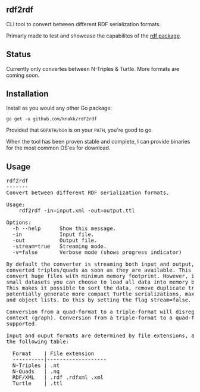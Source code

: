 ## rdf2rdf
CLI tool to convert between different RDF serialization formats.

Primarly made to test and showcase the capabilites of the [rdf package](https://github.com/knakk/rdf).

## Status

Currently only convertes between N-Triples & Turtle. More formats are coming soon.

## Installation
Install as you would any other Go package:

    go get -u github.com/knakk/rdf2rdf

Provided that `GOPATH/bin` is on your `PATH`, you're good to go.

When the tool has been proven stable and complete, I can provide binaries for the most common OS'es for download.

## Usage
<pre>
rdf2rdf
-------
Convert between different RDF serialization formats.

Usage:
	rdf2rdf -in=input.xml -out=output.ttl

Options:
  -h --help      Show this message.
  -in            Input file.
  -out           Output file.
  -stream=true   Streaming mode.
  -v=false       Verbose mode (shows progress indicator)

By default the converter is streaming both input and output, emitting
converted triples/quads as soon as they are available. This ensures you can
convert huge files with minimum memory footprint. However, if you have
small datasets you can choose to load all data into memory before conversion.
This makes it possible to sort the data, remove duplicate triples, and
potentially generate more compact Turtle serializations, maximizing predicate
and object lists. Do this by setting the flag stream=false.

Conversion from a quad-format to a triple-format will disregard the triple's
context (graph). Conversion from a triple-format to a quad-format is not
supported.

Input and ouput formats are determined by file extensions, according to
the following table:

  Format    | File extension
  ----------|-------------------
  N-Triples | .nt
  N-Quads   | .nq
  RDF/XML   | .rdf .rdfxml .xml
  Turtle    | .ttl

</pre>